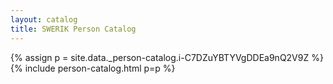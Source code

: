 ```yaml
---
layout: catalog
title: SWERIK Person Catalog
---
```

{% assign p = site.data._person-catalog.i-C7DZuYBTYVgDDEa9nQ2V9Z %}
{% include person-catalog.html p=p %}

